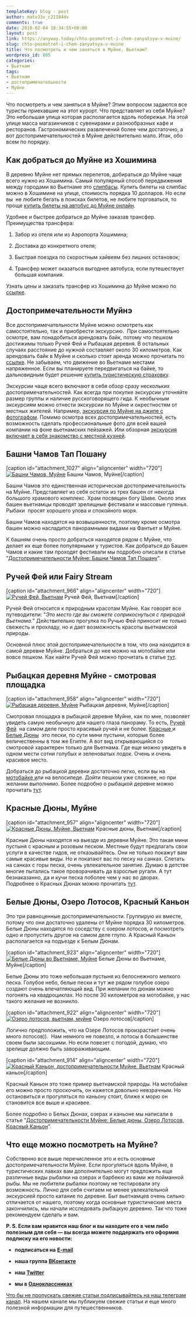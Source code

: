 ```yaml
---
templateKey: blog - post
author: matv33v_c21184dv
comments: true
date: 2018-02-04 18:34:55+00:00
layout: post
link: https://anyway.today/chto-posmotret-i-chem-zanyatsya-v-muine/
slug: chto-posmotret-i-chem-zanyatsya-v-muine
title: Что посмотреть и чем заняться в Муйне, Вьетнам?
wordpress_id: 805
categories:
- Вьетнам
tags:
- Вьетнам
- достопримечательности
- Муйне
---
```


Что посмотреть и чем заняться в Муйне? Этим вопросом задаются все туристы приехавшие на этот курорт. Что представляет из себя Муйне? Это небольшая улица которая располагается вдоль побережья. На этой улице масса магазинчиков с сувенирами и разнообразных кафе и ресторанов. Гастрономических развлечений более чем достаточно, а вот достопримечательностей в Муйне действительно мало. Итак, обо всем по порядку.




<!-- more -->





## Как добраться до Муйне из Хошимина




В деревню Муйне нет прямых перелетов, добираться до Муйне чаще всего нужно из Хошимина. Самый популярный способ передвижения между городами во Вьетнаме это [слипбасы](https://anyway.today/kak-dobratsya-v-muine-iz-hoshimina/). Купить билеты на слипбас можно в Хошимине на улице, стоимость порядка 10 долларов. Но если вы  не любите бегать в поисках билетов, не любите торговаться, то проще [купить билеты на автобус до Муйне онлайн](https://c44.travelpayouts.com/click?shmarker=14510.DostMuine&promo_id=1764&source_type=customlink&type=click&custom_url=https%3A%2F%2F12go.asia%2Fru%2Ftravel%2Fho-chi-minh%2Fmui-ne).


Удобнее и быстрее добраться до Муйне заказав трансфер. Преимущества трансфера:



 	
  1. Забор из отеля или из Аэропорта Хошимина;

 	
  2. Доставка до конкретного отеля;

 	
  3. Быстрая поездка по скоростным хайвеям без лишних остановок;

 	
  4. Трансфер может оказаться выгоднее автобуса, если путешествует большая компания.


Узнать цены и заказать трансфер из Хошимина до Муйне можно по [ссылке](https://c1.travelpayouts.com/click?shmarker=14510&promo_id=647&source_type=customlink&type=click&custom_url=https%3A%2F%2Fkiwitaxi.ru%2Fvietnam%2Fho%20chi%2Bminh%2Bairport-%3Emui%2Bne).


## Достопримечательности Муйнэ




Все достопримечательности Муйне можно осмотреть как самостоятельно, так и приобрести экскурсию.  При самостоятельно осмотре, вам понадобиться арендовать байк, потому что пешком достижимы только Ручей Фей и Рыбацкая деревня. В остальных случаях расстояние до нужной составляет около 30 километров. Как арендовать байк в Муйне и сколько стоит аренда можно прочитать по [ссылке](https://anyway.today/arenda-motobaika-vo-vietname/). Не забываем, что движение во Вьетнаме местами напряженное. Если вы планируете передвигаться на байке, то дальновидным будет решение [купить туристическую страховку](https://anyway.today/zachem-nujna-turisticheskaya-medizinskay-strahovka/).




Экскурсии чаще всего включают в себя обзор сразу нескольких достопримечательностей. Как всегда при покупке экскурсии уточняйте размер группы и наличие русскоговорящего гида. К необычным экскурсиям можно отнести экскурсии по Муйне и окрестностям от местных жителей. Например, [экскурсия по Муйне на джипе с фотографом](https://c11.travelpayouts.com/click?shmarker=14510.DostMuine&promo_id=652&source_type=customlink&type=click&custom_url=https%3A%2F%2Fexperience.tripster.ru%2Fexperience%2F11491%2F). Помимо осмотра всех достопримечательностей, есть возможность сделать профессиональные фото для всей вашей компании на фоне вьетнамских пейзажей. Или обзорная [экскурсия включает в себя знакомство с местной кухней](https://c11.travelpayouts.com/click?shmarker=14510.DostMuine&promo_id=652&source_type=customlink&type=click&custom_url=https%3A%2F%2Fexperience.tripster.ru%2Fexperience%2F10776%2F).





## Башни Чамов Тап Пошану


[caption id="attachment_1027" align="aligncenter" width="720"][![Башни Чамов, Муйне](http://anyway.today/wp-content/uploads/2015/04/2014-10-23_Vietnam_04581.jpg)](http://anyway.today/wp-content/uploads/2015/04/2014-10-23_Vietnam_04581.jpg) Башни Чамов, Муйне[/caption]


Башни Чамов это единственная историческая достопримечательность на Муйне. Представляет из себя остаток из трех башен от некогда большого храмового комплекс. Храм посвящен богу Шиве. Около этих башен вьетнамцы проводят зрелищные фестивали и массовые гулянья. Рыбаки  просят хорошего улова и спокойного моря.




Башни Чамов находятся на возвышенности, поэтому кроме осмотра башен можно насладится панорамными видами на Фантьет и Муйне.




К башням очень просто добраться находятся рядом с Муйне, что делает их еще более популярными у туристов. Как добраться до Башен Чамов и какие там проходят фестивали мы подробно описали в статье "[Достопримечательности Муйне: Башни Чамов Тап Пошану](http://anyway.today/dostoprimechatelnosti-muine-bashni-chamov)".





## Ручей Фей или Fairy Stream


[caption id="attachment_966" align="aligncenter" width="720"][![Ручей Фей, Вьетнам](http://anyway.today/wp-content/uploads/2015/04/2014-10-22_Vietnam_0281.jpg)](http://anyway.today/wp-content/uploads/2015/04/2014-10-22_Vietnam_0281.jpg) Ручей Фей, Вьетнам[/caption]


Ручей Фей относится к природным красотам Муйне. Как говорят все путеводители: "_Это место где вы сможете соприкоснуться с природой Вьетнама._" Действительно прогулка по Ручью Фей приносит не только свежесть и прохладу, но и дает возможность красоты вьетнамской природы.




Основной плюс этой достопримечательности в том, что она находится в самой деревне Муйне. Добраться до нее можно на мотобайке или вовсе пешком. Как найти Ручей Фей можно прочитать в статье [тут](http://anyway.today/dostoprimechatelnosti-muine-ruchei-fei/).





## Рыбацкая деревня Муйне - смотровая площадка


[caption id="attachment_958" align="aligncenter" width="720"][![Рыбацкая деревня, Муйне](http://anyway.today/wp-content/uploads/2015/04/2014-10-20_Vietnam_0117.jpg)](http://anyway.today/wp-content/uploads/2015/04/2014-10-20_Vietnam_0117.jpg) Рыбацкая деревня, Муйне[/caption]


Смотровая площадка в рыбацкой деревне Муйне, как по мне, позволяет увидеть самую необычную для нашего глаза панораму. То есть, [Ручей Фей](http://anyway.today/dostoprimechatelnosti-muine-ruchei-fei/)  на самом деле просто красивый ручей и не более. [Красные ](http://anyway.today/dostoprimechatelnosti-v-muine-krasnie-duni)и [Белые Дюны](http://anyway.today/dostoprimechatelnosti-v-muine-belie-duni-i-ozero-lotosov/)  это пески, по сути мини пустыни, которые более величественны в том же Египте. А вот вид открывающийся со смотровой характерен только для Вьетнама. Где еще можно увидеть в одном мести сотни голубых и зеленоватых лодок. Очень и очень красивое место.




Добраться до рыбацкой деревни достаточно легко, если вы на [мотобайке и](http://anyway.today/arenda-motobaika-vo-vietname/)ли на велосипеде. Дойти пешком уже сложнее, но при желании выполнимо. Более подробно о рыбацкой деревне можно прочитать [тут](http://anyway.today/dostoprimechatelnosti-v-muine-krasnie-duni).





## Красные Дюны, Муйне


[caption id="attachment_957" align="aligncenter" width="720"][![Красные Дюны, Муйне, Вьетнам](http://anyway.today/wp-content/uploads/2015/04/2014-10-20_Vietnam_0165.jpg)](http://anyway.today/wp-content/uploads/2015/04/2014-10-20_Vietnam_0165.jpg) Красные дюны, Вьетнам[/caption]


Красные Дюны находятся на выезде из деревни Муйне. Это такая мини пустыня с красным и розовым песком. Местные будут предлагать свои услуги в качестве гидов, не отказывайтесь. Они не только покажут вам самые красивые виды. Но и покатают вас по песку на санках. Слетать на санках с горы песка, очень увлекательное занятие. Думаю в детстве многие пытались такое проворачивать да взрослые ругали. А тут безнаказанно, да и кучи песка поболее чем у нас во дворах.  Подробнее о Красных Дюнах можно прочитать [тут](http://anyway.today/dostoprimechatelnosti-v-muine-krasnie-duni).





## Белые Дюны, Озеро Лотосов, Красный Каньон




Это три равноценные достопримечательности. Группирую их вместе, потому что они достаточно удалены от Муйне порядка 30 километров. Белые Дюны находятся по соседству с озером лотосов, и посмотреть одно и пропустить другое на самом деле глупо. А Красный Каньон располагается на подъезде к Белым Дюнам.




[caption id="attachment_923" align="aligncenter" width="720"][![Белые Дюны во Вьетнаме, Муйне](http://anyway.today/wp-content/uploads/2015/04/2014-10-22_Vietnam_0330.jpg)](http://anyway.today/wp-content/uploads/2015/04/2014-10-22_Vietnam_0330.jpg) Белые Дюны во Вьетнаме, Муйне[/caption]


Белые Дюны это тоже небольшая пустыня из белоснежного мелкого песка. Голубое небо, белые пески и тут же рядом голубое озеро создают очень впечатляющий вид. При желании по дюнам можно погонять на квадроциклах. Но после 30 километров на мотобайке, у нас такого желания не возникло.




[caption id="attachment_922" align="aligncenter" width="720"][![Озеро лотосов, вьетнам, муйне](http://anyway.today/wp-content/uploads/2015/04/2014-10-22_Vietnam_0322.jpg)](http://anyway.today/wp-content/uploads/2015/04/2014-10-22_Vietnam_0322.jpg) Озеро лотосов[/caption]


Логично предположить, что на Озере Лотосов произрастает очень много лотосов)).  Нам немного не повезло, и лотосы в большинстве своем были засохшими. Но если повезет с погодой, думаю, что зрелище должно быть завораживающим.




[caption id="attachment_914" align="aligncenter" width="720"][![Красный Каньон, достопримечательности Муйне, Вьетнам](http://anyway.today/wp-content/uploads/2015/04/2014-10-21_Vietnam_0201.jpg)](http://anyway.today/wp-content/uploads/2015/04/2014-10-21_Vietnam_0201.jpg) Красный каньон[/caption]


Красный Каньон это тоже пример вьетнамской природы. На мотобайке его можно просто проскочить, он кажется довольно невзрачным. Но остановиться и прогуляться по каньону стоит, ближе к морю он становится все выше и красивее.




Более подробно о Белых Дюнах, озерах и каньоне мы написали в статье "[Достопримечательности Муйне: Белые дюны, Озеро Лотосов, Красный Каньон](http://anyway.today/dostoprimechatelnosti-v-muine-belie-duni-i-ozero-lotosov/)".





## Что еще можно посмотреть на Муйне?




Собственно все выше перечисленное это и есть основные достопримечательности Муйне. Если прогуляться вдоль Муйне, в туристических лавках вам дополнительно могут предложить еще различные виды рыбалки на озерах и барбекю из вами же пойманной рыбы. Мы не любители рыбалки поэтому не тестировали эту возможность. Лично для себя считаем не менее увлекательной экскурсией просто катание по деревне. Быт вьетнамцев очень сильно отличается от нашего, поэтому когда основные туристические места закончились, мы начали исследовать рыбацкую деревню. Так что тоже рекомендуем сделать и вам.


**P. S. Если вам нравится наш блог и вы находите его в чем либо полезным для себя — вы всегда можете поддержать его оформив подписку на его новости:**



 	
  * **подписаться на** [**E-mail**](https://feedburner.google.com/fb/a/mailverify?uri=Anywaytoday&amp;loc=en_US)

 	
  * **наша группа** [**ВКонтакте**](http://vk.com/public90452188)

 	
  * **наш [Twitter](https://twitter.com/TodayAnyway)**

 	
  * **мы в [Одноклассниках](http://ok.ru/group/54402107244544)**




[Что бы не пропускать свежие статьи подписывайтесь на наш телеграм канал](https://t.me/anyway_today). На нашем канале мы публикуем свежие статьи и еще много полезной информации для путешественников.



